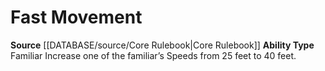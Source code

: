﻿---
ability_type: Familiar
id: '6'
name: Fast Movement
rarity: Common
source: '[[DATABASE/source/Core Rulebook|Core Rulebook]]'
type: Familiar Ability

---
# Fast Movement

**Source** [[DATABASE/source/Core Rulebook|Core Rulebook]] 
**Ability Type** Familiar
Increase one of the familiar’s Speeds from 25 feet to 40 feet.